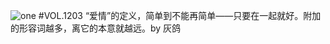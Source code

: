 ![one](http://image.wufazhuce.com/FtoMwat9cUMDecguQ0Pu_saLGISx)
#VOL.1203
“爱情”的定义，简单到不能再简单——只要在一起就好。附加的形容词越多，离它的本意就越远。by 灰鸽